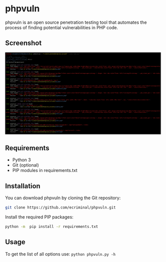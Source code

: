 # phpvuln

phpvuln is an open source penetration testing tool that automates the process of finding potential vulnerabilities in PHP code.

## Screenshot

![Screenshot](images/screenshot1.png)

## Requirements

* Python 3
* Git (optional)
* PIP modules in requirements.txt

## Installation

You can download phpvuln by cloning the Git repository:

```bash
git clone https://github.com/ecriminal/phpvuln.git
```

Install the required PIP packages:

```bash
python -m  pip install -r requirements.txt
```

## Usage

To get the list of all options use:
 `python phpvuln.py -h`
